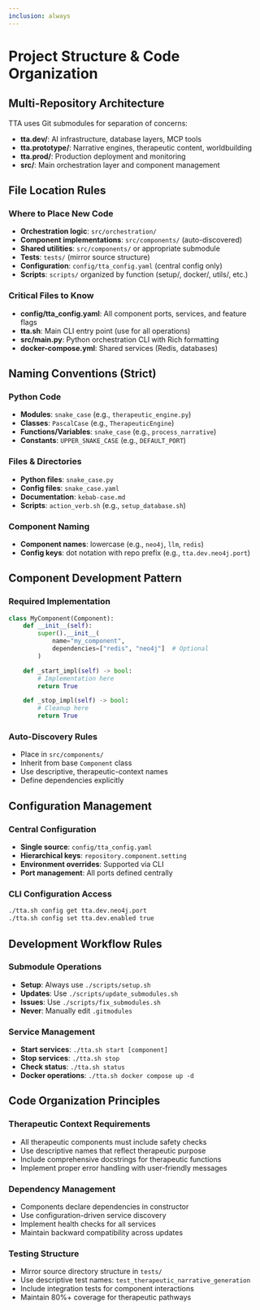 ```yaml
---
inclusion: always
---
```


# Project Structure & Code Organization

## Multi-Repository Architecture

TTA uses Git submodules for separation of concerns:
- **tta.dev/**: AI infrastructure, database layers, MCP tools
- **tta.prototype/**: Narrative engines, therapeutic content, worldbuilding
- **tta.prod/**: Production deployment and monitoring
- **src/**: Main orchestration layer and component management

## File Location Rules

### Where to Place New Code
- **Orchestration logic**: `src/orchestration/`
- **Component implementations**: `src/components/` (auto-discovered)
- **Shared utilities**: `src/components/` or appropriate submodule
- **Tests**: `tests/` (mirror source structure)
- **Configuration**: `config/tta_config.yaml` (central config only)
- **Scripts**: `scripts/` organized by function (setup/, docker/, utils/, etc.)

### Critical Files to Know
- **config/tta_config.yaml**: All component ports, services, and feature flags
- **tta.sh**: Main CLI entry point (use for all operations)
- **src/main.py**: Python orchestration CLI with Rich formatting
- **docker-compose.yml**: Shared services (Redis, databases)

## Naming Conventions (Strict)

### Python Code
- **Modules**: `snake_case` (e.g., `therapeutic_engine.py`)
- **Classes**: `PascalCase` (e.g., `TherapeuticEngine`)
- **Functions/Variables**: `snake_case` (e.g., `process_narrative`)
- **Constants**: `UPPER_SNAKE_CASE` (e.g., `DEFAULT_PORT`)

### Files & Directories
- **Python files**: `snake_case.py`
- **Config files**: `snake_case.yaml`
- **Documentation**: `kebab-case.md`
- **Scripts**: `action_verb.sh` (e.g., `setup_database.sh`)

### Component Naming
- **Component names**: lowercase (e.g., `neo4j`, `llm`, `redis`)
- **Config keys**: dot notation with repo prefix (e.g., `tta.dev.neo4j.port`)

## Component Development Pattern

### Required Implementation
```python
class MyComponent(Component):
    def __init__(self):
        super().__init__(
            name="my_component",
            dependencies=["redis", "neo4j"]  # Optional
        )

    def _start_impl(self) -> bool:
        # Implementation here
        return True

    def _stop_impl(self) -> bool:
        # Cleanup here
        return True
```

### Auto-Discovery Rules
- Place in `src/components/`
- Inherit from base `Component` class
- Use descriptive, therapeutic-context names
- Define dependencies explicitly

## Configuration Management

### Central Configuration
- **Single source**: `config/tta_config.yaml`
- **Hierarchical keys**: `repository.component.setting`
- **Environment overrides**: Supported via CLI
- **Port management**: All ports defined centrally

### CLI Configuration Access
```bash
./tta.sh config get tta.dev.neo4j.port
./tta.sh config set tta.dev.enabled true
```

## Development Workflow Rules

### Submodule Operations
- **Setup**: Always use `./scripts/setup.sh`
- **Updates**: Use `./scripts/update_submodules.sh`
- **Issues**: Use `./scripts/fix_submodules.sh`
- **Never**: Manually edit `.gitmodules`

### Service Management
- **Start services**: `./tta.sh start [component]`
- **Stop services**: `./tta.sh stop`
- **Check status**: `./tta.sh status`
- **Docker operations**: `./tta.sh docker compose up -d`

## Code Organization Principles

### Therapeutic Context Requirements
- All therapeutic components must include safety checks
- Use descriptive names that reflect therapeutic purpose
- Include comprehensive docstrings for therapeutic functions
- Implement proper error handling with user-friendly messages

### Dependency Management
- Components declare dependencies in constructor
- Use configuration-driven service discovery
- Implement health checks for all services
- Maintain backward compatibility across updates

### Testing Structure
- Mirror source directory structure in `tests/`
- Use descriptive test names: `test_therapeutic_narrative_generation`
- Include integration tests for component interactions
- Maintain 80%+ coverage for therapeutic pathways
